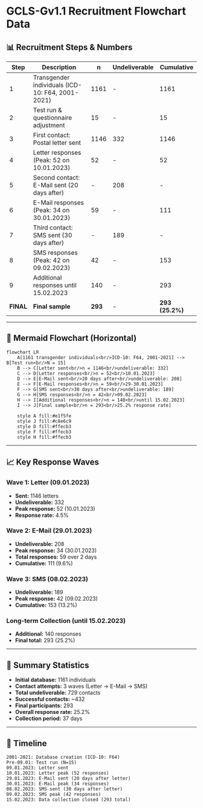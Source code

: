 # GCLS-Gv1.1 Recruitment Flowchart Data

## 📊 **Recruitment Steps & Numbers**

| **Step** | **Description** | **n** | **Undeliverable** | **Cumulative** |
|----------|-----------------|-------|-------------------|----------------|
| 1 | Transgender individuals (ICD-10: F64, 2001-2021) | 1161 | - | 1161 |
| 2 | Test run & questionnaire adjustment | 15 | - | 15 |
| 3 | First contact: Postal letter sent | 1146 | 332 | 1146 |
| 4 | Letter responses (Peak: 52 on 10.01.2023) | 52 | - | 52 |
| 5 | Second contact: E-Mail sent (20 days after) | - | 208 | - |
| 6 | E-Mail responses (Peak: 34 on 30.01.2023) | 59 | - | 111 |
| 7 | Third contact: SMS sent (30 days after) | - | 189 | - |
| 8 | SMS responses (Peak: 42 on 09.02.2023) | 42 | - | 153 |
| 9 | Additional responses until 15.02.2023 | 140 | - | 293 |
| **FINAL** | **Final sample** | **293** | - | **293 (25.2%)** |

---

## 🌊 **Mermaid Flowchart (Horizontal)**

```mermaid
flowchart LR
    A[1161 transgender individuals<br/>ICD-10: F64, 2001-2021] --> B[Test run<br/>N = 15]
    B --> C[Letter sent<br/>n = 1146<br/>undeliverable: 332]
    C --> D[Letter responses<br/>n = 52<br/>10.01.2023]
    D --> E[E-Mail sent<br/>20 days after<br/>undeliverable: 208]
    E --> F[E-Mail responses<br/>n = 59<br/>29-30.01.2023]
    F --> G[SMS sent<br/>30 days after<br/>undeliverable: 189]
    G --> H[SMS responses<br/>n = 42<br/>09.02.2023]
    H --> I[Additional responses<br/>n = 140<br/>until 15.02.2023]
    I --> J[Final sample<br/>n = 293<br/>25.2% response rate]
    
    style A fill:#e1f5fe
    style J fill:#c8e6c9
    style D fill:#ffecb3
    style F fill:#ffecb3
    style H fill:#ffecb3
```

---

## 📈 **Key Response Waves**

### **Wave 1: Letter (09.01.2023)**
- **Sent:** 1146 letters
- **Undeliverable:** 332
- **Peak response:** 52 (10.01.2023)
- **Response rate:** 4.5%

### **Wave 2: E-Mail (29.01.2023)**
- **Undeliverable:** 208
- **Peak response:** 34 (30.01.2023)
- **Total responses:** 59 over 2 days
- **Cumulative:** 111 (9.6%)

### **Wave 3: SMS (08.02.2023)**
- **Undeliverable:** 189
- **Peak response:** 42 (09.02.2023)
- **Cumulative:** 153 (13.2%)

### **Long-term Collection (until 15.02.2023)**
- **Additional:** 140 responses
- **Final total:** 293 (25.2%)

---

## 🎯 **Summary Statistics**

- **Initial database:** 1161 individuals
- **Contact attempts:** 3 waves (Letter → E-Mail → SMS)
- **Total undeliverable:** 729 contacts
- **Successful contacts:** ~432
- **Final participants:** 293
- **Overall response rate:** 25.2%
- **Collection period:** 37 days

---

## 📅 **Timeline**

```
2001-2021: Database creation (ICD-10: F64)
Pre-09.01: Test run (N=15)
09.01.2023: Letter sent
10.01.2023: Letter peak (52 responses)
29.01.2023: E-Mail sent (20 days after letter)
30.01.2023: E-Mail peak (34 responses)
08.02.2023: SMS sent (30 days after letter)
09.02.2023: SMS peak (42 responses)
15.02.2023: Data collection closed (293 total)
``` 